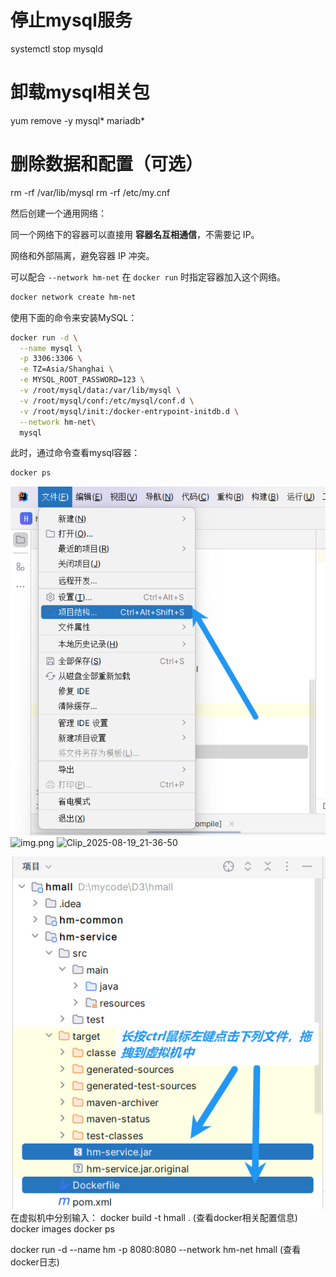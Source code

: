 # 停止mysql服务
systemctl stop mysqld

# 卸载mysql相关包
yum remove -y mysql* mariadb*

# 删除数据和配置（可选）

rm -rf /var/lib/mysql
rm -rf /etc/my.cnf

然后创建一个通用网络：

同一个网络下的容器可以直接用 **容器名互相通信**，不需要记 IP。

网络和外部隔离，避免容器 IP 冲突。

可以配合 `--network hm-net` 在 `docker run` 时指定容器加入这个网络。

```Bash
docker network create hm-net
```

使用下面的命令来安装MySQL：

```Bash
docker run -d \
  --name mysql \
  -p 3306:3306 \
  -e TZ=Asia/Shanghai \
  -e MYSQL_ROOT_PASSWORD=123 \
  -v /root/mysql/data:/var/lib/mysql \
  -v /root/mysql/conf:/etc/mysql/conf.d \
  -v /root/mysql/init:/docker-entrypoint-initdb.d \
  --network hm-net\
  mysql
```

此时，通过命令查看mysql容器：

```Bash
docker ps
```
![Clip_2025-08-19_21-39-00.png](Clip_2025-08-19_21-39-00.png)![img.png](../img.png)
![Clip_2025-08-19_21-36-50](C:\Users\liuyang\AppData\Local\Programs\PixPin\Temp\Clip_2025-08-19_21-36-50.png)

![img.png](img.png)
在虚拟机中分别输入：
docker build -t hmall .
(查看docker相关配置信息)
docker images
docker ps

docker run -d --name hm -p 8080:8080 --network hm-net hmall
(查看docker日志)